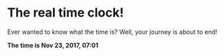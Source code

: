 # The real time clock!

Ever wanted to know what the time is? Well, your journey is about to end!

**The time is Nov 23, 2017, 07:01**